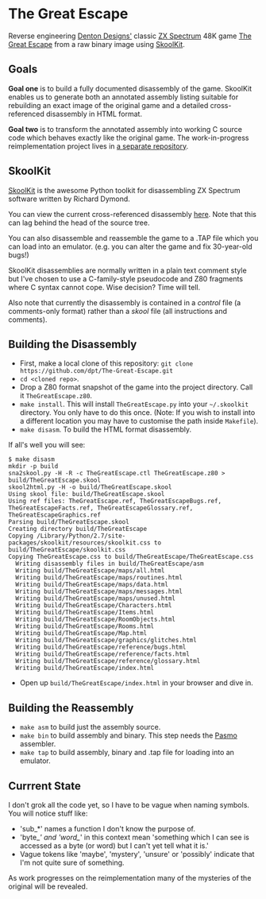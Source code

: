 The Great Escape
================

Reverse engineering [Denton Designs'](http://en.wikipedia.org/wiki/Denton_Designs) classic [ZX Spectrum](http://en.wikipedia.org/wiki/ZX_Spectrum) 48K game [The Great Escape](http://www.worldofspectrum.org/infoseekid.cgi?id=0002125) from a raw binary image using [SkoolKit](http://skoolkit.ca/).

Goals
-----

**Goal one** is to build a fully documented disassembly of the game. SkoolKit enables us to generate both an annotated assembly listing suitable for rebuilding an exact image of the original game and a detailed cross-referenced disassembly in HTML format.

**Goal two** is to transform the annotated assembly into working C source code which behaves exactly like the original game. The work-in-progress reimplementation project lives in [a separate repository](https://github.com/dpt/The-Great-Escape-in-C).

SkoolKit
--------

[SkoolKit](http://skoolkit.ca/) is the awesome Python toolkit for disassembling ZX Spectrum software written by Richard Dymond.

You can view the current cross-referenced disassembly [here](http://dpt.github.com/The-Great-Escape/). Note that this can lag behind the head of the source tree.

You can also disassemble and reassemble the game to a .TAP file which you can load into an emulator. (e.g. you can alter the game and fix 30-year-old bugs!)

SkoolKit disassemblies are normally written in a plain text comment style but I've chosen to use a C-family-style pseudocode and Z80 fragments where C syntax cannot cope. Wise decision? Time will tell.

Also note that currently the disassembly is contained in a  _control_ file (a comments-only format) rather than a _skool_ file (all instructions and comments).


Building the Disassembly
------------------------

* First, make a local clone of this repository: `git clone https://github.com/dpt/The-Great-Escape.git`
* `cd <cloned repo>`.
* Drop a Z80 format snapshot of the game into the project directory. Call it `TheGreatEscape.z80`.
* `make install`. This will install `TheGreatEscape.py` into your `~/.skoolkit` directory. You only have to do this once. (Note: If you wish to install into a different location you may have to customise the path inside `Makefile`).
* `make disasm`. To build the HTML format disassembly.

If all's well you will see:

    $ make disasm
    mkdir -p build
    sna2skool.py -H -R -c TheGreatEscape.ctl TheGreatEscape.z80 > build/TheGreatEscape.skool
    skool2html.py -H -o build/TheGreatEscape.skool
    Using skool file: build/TheGreatEscape.skool
    Using ref files: TheGreatEscape.ref, TheGreatEscapeBugs.ref, TheGreatEscapeFacts.ref, TheGreatEscapeGlossary.ref, TheGreatEscapeGraphics.ref
    Parsing build/TheGreatEscape.skool
    Creating directory build/TheGreatEscape
    Copying /Library/Python/2.7/site-packages/skoolkit/resources/skoolkit.css to build/TheGreatEscape/skoolkit.css
    Copying TheGreatEscape.css to build/TheGreatEscape/TheGreatEscape.css
      Writing disassembly files in build/TheGreatEscape/asm
      Writing build/TheGreatEscape/maps/all.html
      Writing build/TheGreatEscape/maps/routines.html
      Writing build/TheGreatEscape/maps/data.html
      Writing build/TheGreatEscape/maps/messages.html
      Writing build/TheGreatEscape/maps/unused.html
      Writing build/TheGreatEscape/Characters.html
      Writing build/TheGreatEscape/Items.html
      Writing build/TheGreatEscape/RoomObjects.html
      Writing build/TheGreatEscape/Rooms.html
      Writing build/TheGreatEscape/Map.html
      Writing build/TheGreatEscape/graphics/glitches.html
      Writing build/TheGreatEscape/reference/bugs.html
      Writing build/TheGreatEscape/reference/facts.html
      Writing build/TheGreatEscape/reference/glossary.html
      Writing build/TheGreatEscape/index.html

* Open up `build/TheGreatEscape/index.html` in your browser and dive in.

Building the Reassembly
-----------------------

* `make asm` to build just the assembly source.
* `make bin` to build assembly and binary. This step needs the [Pasmo](http://pasmo.speccy.org/) assembler.
* `make tap` to build assembly, binary and .tap file for loading into an emulator.

Currrent State
--------------

I don't grok all the code yet, so I have to be vague when naming symbols. You will notice stuff like:

* 'sub_*' names a function I don't know the purpose of.
* 'byte_*' and 'word_*' in this context mean 'something which I can see is accessed as a byte (or word) but I can't yet tell what it is.'
* Vague tokens like 'maybe', 'mystery', 'unsure' or 'possibly' indicate that I'm not quite sure of something.

As work progresses on the reimplementation many of the mysteries of the original will be revealed.

